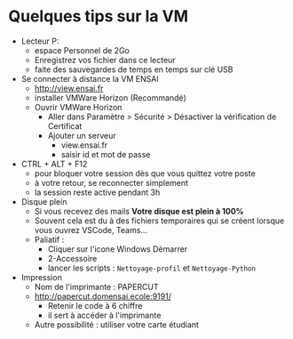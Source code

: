 
# Quelques tips sur la VM

* Lecteur P:
  * espace Personnel de 2Go
  * Enregistrez vos fichier dans ce lecteur
  * faite des sauvegardes de temps en temps sur clé USB
* Se connecter à distance la VM ENSAI
  * http://view.ensai.fr
  * installer VMWare Horizon (Recommandé)
  * Ouvrir VMWare Horizon
    * Aller dans Paramètre > Sécurité > Désactiver la vérification de Certificat
    * Ajouter un serveur
      * view.ensai.fr
      * saisir id et mot de passe
* CTRL + ALT + F12
  * pour bloquer votre session dès que vous quittez votre poste
  * à votre retour, se reconnecter simplement
  * la session reste active pendant 3h
* Disque plein
  * Si vous recevez des mails **Votre disque est plein à 100%**
  * Souvent cela est du à des fichiers temporaires qui se créent lorsque vous ouvrez VSCode, Teams...
  * Paliatif :
    * Cliquer sur l'icone Windows Démarrer
    * 2-Accessoire
    * lancer les scripts : `Nettoyage-profil` et `Nettoyage-Python`
* Impression
  * Nom de l'imprimante : PAPERCUT
  * <http://papercut.domensai.ecole:9191/>
    * Retenir le code à 6 chiffre
    * il sert à accéder à l'imprimante
  * Autre possibilité : utiliser votre carte étudiant
